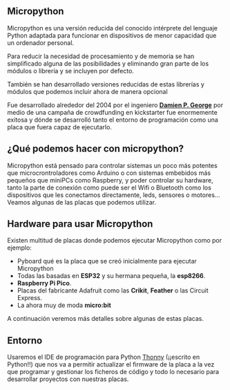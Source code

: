 ## Micropython

Micropython es una versión reducida del conocido intérprete del lenguaje Python adaptada para funcionar en dispositivos de menor capacidad que un ordenador personal.

Para reducir la necesidad de procesamiento y de memoria se han simplificado alguna de las posibilidades y eliminando gran parte de los módulos o librería y se incluyen por defecto.

También se han desarrollado versiones reducidas de estas librerías y módulos que podemos incluir ahora de manera opcional


Fue desarrollado alrededor del 2004 por el ingeniero **[Damien P. George](https://dpgeorge.net/)** por medio de una campaña de crowdfunding en kickstarter fue enormemente exitosa y dónde se desarrolló tanto el entorno de programación como una placa que fuera capaz de ejecutarlo.

## ¿Qué podemos hacer con micropython?

Micropython está pensado para controlar sistemas un poco más potentes que microcrontroladores como Arduino o con sistemas embebidos más pequeños que miniPCs como Raspberry, y poder controlar su hardware, tanto la parte de conexión como puede ser el Wifi o Bluetooth como los dispositivos que les conectamos directamente, leds, sensores o motores…
Veamos algunas de las placas que podemos utilizar.


## Hardware para usar Micropython

Existen multitud de placas donde podemos ejecutar Micropython como por ejemplo:

* Pyboard qué es la placa que se creó inicialmente para ejecutar Micropython
* Todas las basadas en **ESP32** y su hermana pequeña, la **esp8266**.
* **Raspberry Pi Pico**.
* Placas del fabricante Adafruit como las **Crikit**, **Feather** o las Circuit Express.
* La ahora muy de moda **micro:bit**

A continuación veremos más detalles sobre algunas de estas placas.


## Entorno

Usaremos el IDE de programación para Python [Thonny](https://thonny.org) (¡¡escrito en Python!!) que nos va a permitir actualizar el firmware de la placa a la vez que programar y gestionar los ficheros de código y todo lo necesario para desarrollar proyectos con nuestras placas.

